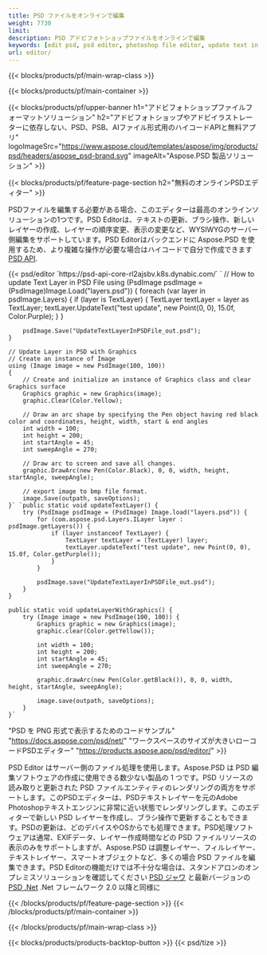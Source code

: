 ```yaml
---
title: PSD ファイルをオンラインで編集
weight: 7730
limit: 
description: PSD アドビフォトショップファイルをオンラインで編集
keywords: [edit psd, psd editor, photoshop file editor, update text in psd, update psd]
url: editor/
---
```


{{< blocks/products/pf/main-wrap-class >}}


{{< blocks/products/pf/main-container >}}

{{< blocks/products/pf/upper-banner h1="アドビフォトショップファイルフォーマットソリューション" h2="アドビフォトショップやアドビイラストレーターに依存しない、PSD、PSB、AIファイル形式用のハイコードAPIと無料アプリ" logoImageSrc="https://www.aspose.cloud/templates/aspose/img/products/psd/headers/aspose_psd-brand.svg" imageAlt="Aspose.PSD 製品ソリューション" >}}

{{< blocks/products/pf/feature-page-section h2="無料のオンラインPSDエディター" >}}
<p>PSDファイルを編集する必要がある場合、このエディターは最高のオンラインソリューションの1つです。PSD Editorは、テキストの更新、ブラシ操作、新しいレイヤーの作成、レイヤーの順序変更、表示の変更など、WYSIWYGのサーバー側編集をサポートしています。PSD Editorはバックエンドに Aspose.PSD を使用するため、より複雑な操作が必要な場合はハイコードで自分で作成できます <a href="/psd/{{< lang-code >}}">PSD API</a>.</p>
{{< psd/editor `https://psd-api-core-rl2ajsbv.k8s.dynabic.com/` 
`	// How to update Text Layer in PSD File
	using (PsdImage psdImage = (PsdImage)Image.Load("layers.psd"))
  	{
		foreach (var layer in psdImage.Layers)
		{
			if (layer is TextLayer)
			{
				TextLayer textLayer = layer as TextLayer;
				textLayer.UpdateText("test update", new Point(0, 0), 15.0f, Color.Purple);
			}
		}

		psdImage.Save("UpdateTextLayerInPSDFile_out.psd");
	}
	
	// Update Layer in PSD with Graphics
	// Create an instance of Image
	using (Image image = new PsdImage(100, 100))
	{
		// Create and initialize an instance of Graphics class and clear Graphics surface
		Graphics graphic = new Graphics(image);
		graphic.Clear(Color.Yellow);

		// Draw an arc shape by specifying the Pen object having red black color and coordinates, height, width, start & end angles                 
		int width = 100;
		int height = 200;
		int startAngle = 45;
		int sweepAngle = 270;

		// Draw arc to screen and save all changes.
		graphic.DrawArc(new Pen(Color.Black), 0, 0, width, height, startAngle, sweepAngle);

		// export image to bmp file format.
		image.Save(outpath, saveOptions);
	}` `public static void updateTextLayer() {
        try (PsdImage psdImage = (PsdImage) Image.load("layers.psd")) {
            for (com.aspose.psd.Layers.ILayer layer : psdImage.getLayers()) {
                if (layer instanceof TextLayer) {
                    TextLayer textLayer = (TextLayer) layer;
                    textLayer.updateText("test update", new Point(0, 0), 15.0f, Color.getPurple());
                }
            }

            psdImage.save("UpdateTextLayerInPSDFile_out.psd");
        }
    }

    public static void updateLayerWithGraphics() {
        try (Image image = new PsdImage(100, 100)) {
            Graphics graphic = new Graphics(image);
            graphic.clear(Color.getYellow());

            int width = 100;
            int height = 200;
            int startAngle = 45;
            int sweepAngle = 270;

            graphic.drawArc(new Pen(Color.getBlack()), 0, 0, width, height, startAngle, sweepAngle);

            image.save(outpath, saveOptions);
        }
    }` 
"PSD を PNG 形式で表示するためのコードサンプル"  "https://docs.aspose.com/psd/net/" 
"ワークスペースのサイズが大きいローコードPSDエディター" "https://products.aspose.app/psd/editor/" >}}
<p>PSD Editor はサーバー側のファイル処理を使用します。Aspose.PSD は PSD 編集ソフトウェアの作成に使用できる数少ない製品の 1 つです。PSD リソースの読み取りと更新された PSD ファイルエンティティのレンダリングの両方をサポートします。このPSDエディターは、PSDテキストレイヤーを元のAdobe Photoshopテキストエンジンに非常に近い状態でレンダリングします。このエディターで新しい PSD レイヤーを作成し、ブラシ操作で更新することもできます。PSDの更新は、どのデバイスやOSからでも処理できます。PSD処理ソフトウェアは通常、EXIFデータ、レイヤー作成時間などの PSD ファイルリソースの表示のみをサポートしますが、Aspose.PSD は調整レイヤー、フィルレイヤー、テキストレイヤー、スマートオブジェクトなど、多くの場合 PSD ファイルを編集できます。PSD Editorの機能だけでは不十分な場合は、スタンドアロンのオンプレミスソリューションを確認してください <a href="/psd/{{< lang-code >}}java">PSD ジャワ</a> と最新バージョンの <a href="/psd/{{< lang-code >}}net">PSD .Net</a> .Net フレームワーク 2.0 以降と同様に</p>

{{< /blocks/products/pf/feature-page-section >}}
{{< /blocks/products/pf/main-container >}}


{{< /blocks/products/pf/main-wrap-class >}}

{{< blocks/products/products-backtop-button >}}
{{< psd/tize >}}
